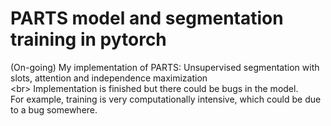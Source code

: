 # PARTS model and segmentation training in pytorch
(On-going) My implementation of PARTS: Unsupervised segmentation with slots, attention and independence maximization \
<br\>
Implementation is finished but there could be bugs in the model. \
For example, training is very computationally intensive, which could be due to a bug somewhere.
